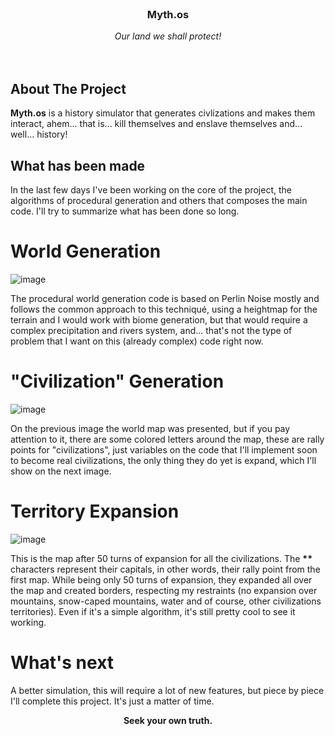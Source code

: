 <br />
<div align="center">
  <a href="https://github.com/othneildrew/Best-README-Template">
    <!-- <img src="" alt="Logo" width="80" height="80"> -->
  </a>

  <h3 align="center">Myth.os</h3>

  <p align="center">
    <i>Our land we shall protect!</i>
    <br />
    <!-- <a href="https://github.com/othneildrew/Best-README-Template"><strong>Explore the docs »</strong></a> -->
    <br />
    <br />
    
  </p>
</div>

## About The Project

<strong>Myth.os</strong> is a history simulator that generates civlizations and makes them interact, ahem... that is... kill themselves and enslave themselves and... well... history!

## What has been made

In the last few days I've been working on the core of the project, the algorithms of procedural generation and others that composes the main code. I'll try to summarize what has been done so long.

# World Generation

![image](https://github.com/matjsz/myth.os/assets/54675543/394c57a5-1e3d-4fbe-936b-dffa603c99e3)

The procedural world generation code is based on Perlin Noise mostly and follows the common approach to this techniqué, using a heightmap for the terrain and I would work with biome generation, but that would require a complex precipitation and rivers system, and... that's not the type of problem that I want on this (already complex) code right now.

# "Civilization" Generation

![image](https://github.com/matjsz/myth.os/assets/54675543/1995d0cf-b149-4ad1-b682-01336bfaf0e8)

On the previous image the world map was presented, but if you pay attention to it, there are some colored letters around the map, these are rally points for "civilizations", just variables on the code that I'll implement soon to become real civilizations, the only thing they do yet is expand, which I'll show on the next image.

# Territory Expansion

![image](https://github.com/matjsz/myth.os/assets/54675543/54a7b50f-ae66-4705-8997-bb8531fe4e90)

This is the map after 50 turns of expansion for all the civilizations. The <strong>**</strong> characters represent their capitals, in other words, their rally point from the first map. While being only 50 turns of expansion, they expanded all over the map and created borders, respecting my restraints (no expansion over mountains, snow-caped mountains, water and of course, other civilizations territories). Even if it's a simple algorithm, it's still pretty cool to see it working.

# What's next

A better simulation, this will require a lot of new features, but piece by piece I'll complete this project. It's just a matter of time.

<center><strong>Seek your own truth.</strong></center>
